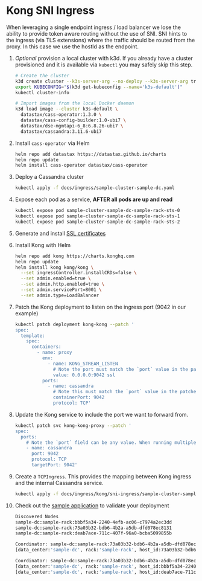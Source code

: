 # Kong SNI Ingress

When leveraging a single endpoint ingress / load balancer we lose the ability to provide token aware routing without the use of SNI. SNI hints to the ingress (via TLS extensions) where the traffic should be routed from the proxy. In this case we use the hostId as the endpoint.

1. _Optional_ provision a local cluster with k3d. If you already have a cluster provisioned and it is available via `kubectl` you may safely skip this step.

    ```bash
    # Create the cluster
    k3d create cluster --k3s-server-arg --no-deploy --k3s-server-arg traefik
    export KUBECONFIG="$(k3d get-kubeconfig --name='k3s-default')"
    kubectl cluster-info

    # Import images from the local Docker daemon
    k3d load image --cluster k3s-default \
      datastax/cass-operator:1.3.0 \
      datastax/cass-config-builder:1.0-ubi7 \
      datastax/dse-mgmtapi-6_8:6.8.26-ubi7 \
      datastax/cassandra:3.11.6-ubi7
    ```

1. Install `cass-operator` via Helm

    ```bash
    helm repo add datastax https://datastax.github.io/charts
    helm repo update
    helm install cass-operator datastax/cass-operator
    ```

1. Deploy a Cassandra cluster

    ```bash
    kubectl apply -f docs/ingress/sample-cluster-sample-dc.yaml
    ```

1. Expose each pod as a service, **AFTER all pods are up and read**

    ```bash
    kubectl expose pod sample-cluster-sample-dc-sample-rack-sts-0
    kubectl expose pod sample-cluster-sample-dc-sample-rack-sts-1
    kubectl expose pod sample-cluster-sample-dc-sample-rack-sts-2
    ```

1. Generate and install [SSL certificates](../../ssl)

1. Install Kong with Helm

    ```bash
    helm repo add kong https://charts.konghq.com
    helm repo update
    helm install kong kong/kong \
      --set ingressController.installCRDs=false \
      --set admin.enabled=true \
      --set admin.http.enabled=true \
      --set admin.servicePort=8001 \
      --set admin.type=LoadBalancer
    ```

1. Patch the Kong deployment to listen on the ingress port (9042 in our example)

    ```bash
    kubectl patch deployment kong-kong --patch '
    spec:
      template:
        spec:
          containers:
            - name: proxy
              env:
                - name: KONG_STREAM_LISTEN
                  # Note the port must match the `port` value in the patched service
                  value: 0.0.0.0:9042 ssl
              ports:
                - name: cassandra
                  # Note this must match the `port` value in the patched service
                  containerPort: 9042
                  protocol: TCP'
    ```

1. Update the Kong service to include the port we want to forward from.

    ```bash
    kubectl patch svc kong-kong-proxy --patch '
    spec:
      ports:
        # Note the `port` field can be any value. When running multiple clusters they must be different. `targetPort` *must* match the port C* is listening on, default: 9042
        - name: cassandra
          port: 9042
          protocol: TCP
          targetPort: 9042'
    ```

1. Create a `TCPIngress`. This provides the mapping between Kong ingress and the internal Cassandra service.

    ```bash
    kubectl apply -f docs/ingress/kong/sni-ingress/sample-cluster-sample-dc.tcpingress.yaml
    ```

1. Check out the [sample application](../../sample-java-application) to validate your deployment

    ```bash
    Discovered Nodes
    sample-dc:sample-rack:bbbf5a34-2240-4efb-ac06-c7974a2ec3dd
    sample-dc:sample-rack:73a03b32-bdb6-4b2a-a5db-dfd078ec8131
    sample-dc:sample-rack:deab7ace-711c-407f-96a0-bcba5099855b

    Coordinator: sample-dc:sample-rack:73a03b32-bdb6-4b2a-a5db-dfd078ec8131
    [data_center:'sample-dc', rack:'sample-rack', host_id:73a03b32-bdb6-4b2a-a5db-dfd078ec8131, release_version:'3.11.6']

    Coordinator: sample-dc:sample-rack:73a03b32-bdb6-4b2a-a5db-dfd078ec8131
    [data_center:'sample-dc', rack:'sample-rack', host_id:bbbf5a34-2240-4efb-ac06-c7974a2ec3dd, release_version:'3.11.6']
    [data_center:'sample-dc', rack:'sample-rack', host_id:deab7ace-711c-407f-96a0-bcba5099855b, release_version:'3.11.6']
    ```
